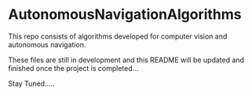 AutonomousNavigationAlgorithms
==============================

This repo consists of algorithms developed for computer vision and autonomous navigation. 

These files are still in development and this README will be updated and finished once the project is completed...

Stay Tuned.....
